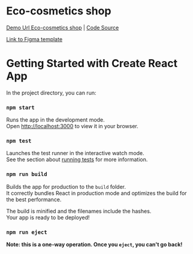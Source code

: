 # Eco-cosmetics shop

[Demo Url Eco-cosmetics shop](https://olenahrementa.github.io/eco-cosmetics/) | 
[Code Source](https://github.com/OlenaHrementa/eco-cosmetics) 
<br/>

[Link to Figma template](https://www.figma.com/file/G7s5tWGAAeHGaX0Pn4aO4V/Natural-cosmetics-shop?node-id=21779%3A2&t=mGsdhdQoBgcV9QRd-1) 

# Getting Started with Create React App

In the project directory, you can run:

### `npm start`

Runs the app in the development mode.\
Open [http://localhost:3000](http://localhost:3000) to view it in your browser.

### `npm test`

Launches the test runner in the interactive watch mode.\
See the section about [running tests](https://facebook.github.io/create-react-app/docs/running-tests) for more information.

### `npm run build`

Builds the app for production to the `build` folder.\
It correctly bundles React in production mode and optimizes the build for the best performance.

The build is minified and the filenames include the hashes.\
Your app is ready to be deployed!

### `npm run eject`

**Note: this is a one-way operation. Once you `eject`, you can't go back!**
